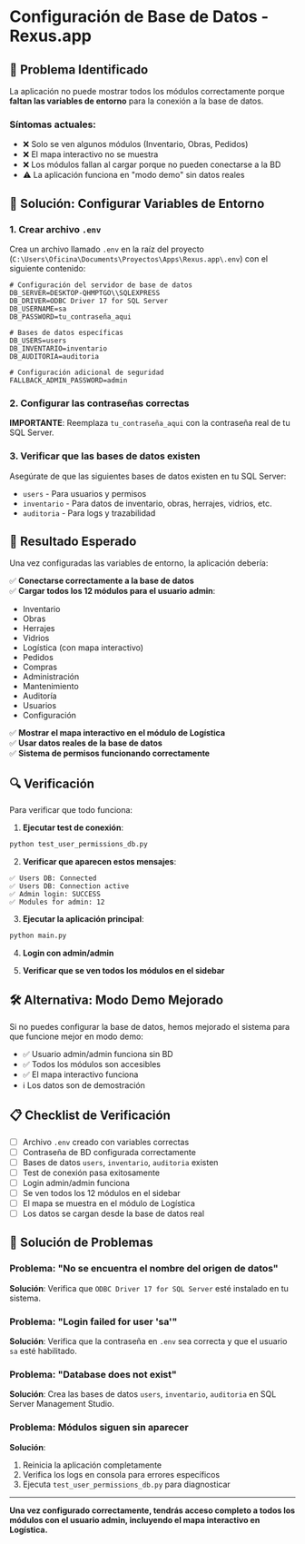 # Configuración de Base de Datos - Rexus.app

## 🎯 Problema Identificado

La aplicación no puede mostrar todos los módulos correctamente porque **faltan las variables de entorno** para la conexión a la base de datos. 

### Síntomas actuales:
- ❌ Solo se ven algunos módulos (Inventario, Obras, Pedidos)
- ❌ El mapa interactivo no se muestra
- ❌ Los módulos fallan al cargar porque no pueden conectarse a la BD
- ⚠️ La aplicación funciona en "modo demo" sin datos reales

## 🔧 Solución: Configurar Variables de Entorno

### 1. Crear archivo `.env`

Crea un archivo llamado `.env` en la raíz del proyecto (`C:\Users\Oficina\Documents\Proyectos\Apps\Rexus.app\.env`) con el siguiente contenido:

```env
# Configuración del servidor de base de datos
DB_SERVER=DESKTOP-QHMPTGO\\SQLEXPRESS
DB_DRIVER=ODBC Driver 17 for SQL Server
DB_USERNAME=sa
DB_PASSWORD=tu_contraseña_aqui

# Bases de datos específicas
DB_USERS=users
DB_INVENTARIO=inventario  
DB_AUDITORIA=auditoria

# Configuración adicional de seguridad
FALLBACK_ADMIN_PASSWORD=admin
```

### 2. Configurar las contraseñas correctas

**IMPORTANTE**: Reemplaza `tu_contraseña_aqui` con la contraseña real de tu SQL Server.

### 3. Verificar que las bases de datos existen

Asegúrate de que las siguientes bases de datos existen en tu SQL Server:
- `users` - Para usuarios y permisos
- `inventario` - Para datos de inventario, obras, herrajes, vidrios, etc.
- `auditoria` - Para logs y trazabilidad

## 🚀 Resultado Esperado

Una vez configuradas las variables de entorno, la aplicación debería:

✅ **Conectarse correctamente a la base de datos**  
✅ **Cargar todos los 12 módulos para el usuario admin**:
- Inventario
- Obras  
- Herrajes
- Vidrios
- Logística (con mapa interactivo)
- Pedidos
- Compras
- Administración
- Mantenimiento
- Auditoría
- Usuarios
- Configuración

✅ **Mostrar el mapa interactivo en el módulo de Logística**  
✅ **Usar datos reales de la base de datos**  
✅ **Sistema de permisos funcionando correctamente**

## 🔍 Verificación

Para verificar que todo funciona:

1. **Ejecutar test de conexión**:
```bash
python test_user_permissions_db.py
```

2. **Verificar que aparecen estos mensajes**:
```
✅ Users DB: Connected
✅ Users DB: Connection active  
✅ Admin login: SUCCESS
✅ Modules for admin: 12
```

3. **Ejecutar la aplicación principal**:
```bash
python main.py
```

4. **Login con admin/admin**

5. **Verificar que se ven todos los módulos en el sidebar**

## 🛠️ Alternativa: Modo Demo Mejorado

Si no puedes configurar la base de datos, hemos mejorado el sistema para que funcione mejor en modo demo:

- ✅ Usuario admin/admin funciona sin BD
- ✅ Todos los módulos son accesibles  
- ✅ El mapa interactivo funciona
- ℹ️ Los datos son de demostración

## 📋 Checklist de Verificación

- [ ] Archivo `.env` creado con variables correctas
- [ ] Contraseña de BD configurada correctamente  
- [ ] Bases de datos `users`, `inventario`, `auditoria` existen
- [ ] Test de conexión pasa exitosamente
- [ ] Login admin/admin funciona
- [ ] Se ven todos los 12 módulos en el sidebar
- [ ] El mapa se muestra en el módulo de Logística
- [ ] Los datos se cargan desde la base de datos real

## 🚨 Solución de Problemas

### Problema: "No se encuentra el nombre del origen de datos"
**Solución**: Verifica que `ODBC Driver 17 for SQL Server` esté instalado en tu sistema.

### Problema: "Login failed for user 'sa'"  
**Solución**: Verifica que la contraseña en `.env` sea correcta y que el usuario `sa` esté habilitado.

### Problema: "Database does not exist"
**Solución**: Crea las bases de datos `users`, `inventario`, `auditoria` en SQL Server Management Studio.

### Problema: Módulos siguen sin aparecer
**Solución**: 
1. Reinicia la aplicación completamente
2. Verifica los logs en consola para errores específicos
3. Ejecuta `test_user_permissions_db.py` para diagnosticar

---

**Una vez configurado correctamente, tendrás acceso completo a todos los módulos con el usuario admin, incluyendo el mapa interactivo en Logística.**